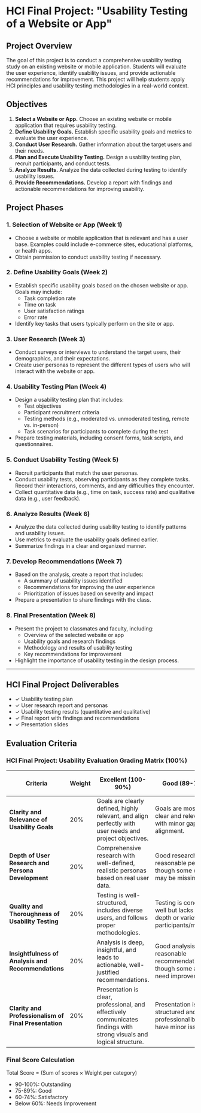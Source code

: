 # HCI Final Project: "Usability Testing of a Website or App"

## Project Overview

The goal of this project is to conduct a comprehensive usability testing study on an existing website or mobile application. Students will evaluate the user experience, identify usability issues, and provide actionable recommendations for improvement. This project will help students apply HCI principles and usability testing methodologies in a real-world context.

## Objectives

1. **Select a Website or App.** Choose an existing website or mobile application that requires usability testing.
2. **Define Usability Goals.** Establish specific usability goals and metrics to evaluate the user experience.
3. **Conduct User Research.** Gather information about the target users and their needs.
4. **Plan and Execute Usability Testing.** Design a usability testing plan, recruit participants, and conduct tests.
5. **Analyze Results.** Analyze the data collected during testing to identify usability issues.
6. **Provide Recommendations.** Develop a report with findings and actionable recommendations for improving usability.

## Project Phases

### 1. Selection of Website or App (Week 1)
- Choose a website or mobile application that is relevant and has a user base. Examples could include e-commerce sites, educational platforms, or health apps.
- Obtain permission to conduct usability testing if necessary.

### 2. Define Usability Goals (Week 2)
- Establish specific usability goals based on the chosen website or app. Goals may include:
  - Task completion rate
  - Time on task
  - User satisfaction ratings
  - Error rate
- Identify key tasks that users typically perform on the site or app.

### 3. User Research (Week 3)
- Conduct surveys or interviews to understand the target users, their demographics, and their expectations.
- Create user personas to represent the different types of users who will interact with the website or app.

### 4. Usability Testing Plan (Week 4)
- Design a usability testing plan that includes:
  - Test objectives
  - Participant recruitment criteria
  - Testing methods (e.g., moderated vs. unmoderated testing, remote vs. in-person)
  - Task scenarios for participants to complete during the test
- Prepare testing materials, including consent forms, task scripts, and questionnaires.

### 5. Conduct Usability Testing (Week 5)
- Recruit participants that match the user personas.
- Conduct usability tests, observing participants as they complete tasks. Record their interactions, comments, and any difficulties they encounter.
- Collect quantitative data (e.g., time on task, success rate) and qualitative data (e.g., user feedback).

### 6. Analyze Results (Week 6)
- Analyze the data collected during usability testing to identify patterns and usability issues.
- Use metrics to evaluate the usability goals defined earlier.
- Summarize findings in a clear and organized manner.

### 7. Develop Recommendations (Week 7)
- Based on the analysis, create a report that includes:
  - A summary of usability issues identified
  - Recommendations for improving the user experience
  - Prioritization of issues based on severity and impact
- Prepare a presentation to share findings with the class.

### 8. Final Presentation (Week 8)
- Present the project to classmates and faculty, including:
  - Overview of the selected website or app
  - Usability goals and research findings
  - Methodology and results of usability testing
  - Key recommendations for improvement
- Highlight the importance of usability testing in the design process.

---

## HCI Final Project Deliverables

- ✓ Usability testing plan
- ✓ User research report and personas
- ✓ Usability testing results (quantitative and qualitative)
- ✓ Final report with findings and recommendations
- ✓ Presentation slides

## Evaluation Criteria

### HCI Final Project: Usability Evaluation Grading Matrix (100%)

| Criteria | Weight | Excellent (100-90%) | Good (89-75%) | Satisfactory (74-60%) | Needs Improvement (Below 60%) |
|----------|--------|---------------------|---------------|------------------------|-------------------------------|
| **Clarity and Relevance of Usability Goals** | 20% | Goals are clearly defined, highly relevant, and align perfectly with user needs and project objectives. | Goals are mostly clear and relevant, with minor gaps in alignment. | Goals are somewhat clear but may lack specificity or full relevance. | Goals are unclear, vague, or not aligned with usability needs. |
| **Depth of User Research and Persona Development** | 20% | Comprehensive research with well-defined, realistic personas based on real user data. | Good research with reasonable personas, though some details may be missing. | Basic user research with personas lacking depth or supporting data. | Minimal research with generic or missing personas. |
| **Quality and Thoroughness of Usability Testing** | 20% | Testing is well-structured, includes diverse users, and follows proper methodologies. | Testing is conducted well but lacks some depth or variety in participants/methods. | Basic usability testing with limited scope or minor flaws. | Testing is poorly conducted, lacks structure, or has insufficient user feedback. |
| **Insightfulness of Analysis and Recommendations** | 20% | Analysis is deep, insightful, and leads to actionable, well-justified recommendations. | Good analysis with reasonable recommendations, though some areas need improvement. | Basic analysis with general recommendations lacking depth. | Analysis is weak or lacks meaningful recommendations. |
| **Clarity and Professionalism of Final Presentation** | 20% | Presentation is clear, professional, and effectively communicates findings with strong visuals and logical structure. | Presentation is well-structured and mostly professional but may have minor issues. | Presentation is understandable but lacks polish or effective communication. | Presentation is unclear, unprofessional, or difficult to follow. |

### Final Score Calculation

Total Score = (Sum of scores × Weight per category)

- 90-100%: Outstanding
- 75-89%: Good
- 60-74%: Satisfactory
- Below 60%: Needs Improvement